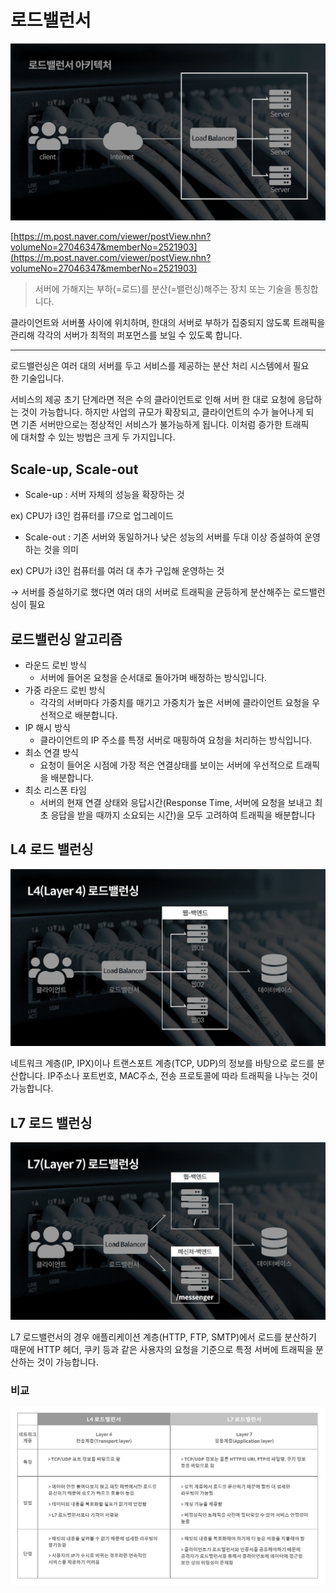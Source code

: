 # 로드밸런서

![Untitled](image/load.png)

[https://m.post.naver.com/viewer/postView.nhn?volumeNo=27046347&memberNo=2521903](https://m.post.naver.com/viewer/postView.nhn?volumeNo=27046347&memberNo=2521903)

> 서버에 가해지는 부하(=로드)를 분산(=밸런싱)해주는 장치 또는 기술을 통칭합니다.

클라이언트와 서버풀 사이에 위치하며, 한대의 서버로 부하가 집중되지 않도록 트래픽을 관리해 각각의 서버가 최적의 퍼포먼스를 보일 수 있도록 합니다.

---

로드밸런싱은 여러 대의 서버를 두고 서비스를 제공하는 분산 처리 시스템에서 필요한 기술입니다.

서비스의 제공 초기 단계라면 적은 수의 클라이언트로 인해 서버 한 대로 요청에 응답하는 것이 가능합니다. 하지만 사업의 규모가 확장되고, 클라이언트의 수가 늘어나게 되면 기존 서버만으로는 정상적인 서비스가 불가능하게 됩니다. 이처럼 증가한 트래픽에 대처할 수 있는 방법은 크게 두 가지입니다.

## Scale-up, Scale-out

- Scale-up : 서버 자체의 성능을 확장하는 것

ex) CPU가 i3인 컴퓨터를 i7으로 업그레이드

- Scale-out : 기존 서버와 동일하거나 낮은 성능의 서버를 두대 이상 증설하여 운영하는 것을 의미

ex) CPU가 i3인 컴퓨터를 여러 대 추가 구입해 운영하는 것

→ 서버를 증설하기로 했다면 여러 대의 서버로 트래픽을 균등하게 분산해주는 로드밸런싱이 필요

## 로드밸런싱 알고리즘

- 라운드 로빈 방식
    - 서버에 들어온 요청을 순서대로 돌아가며 배정하는 방식입니다.
- 가중 라운드 로빈 방식
    - 각각의 서버마다 가중치를 매기고 가중치가 높은 서버에 클라이언트 요청을 우선적으로 배분합니다.
- IP 해시 방식
    - 클라이언트의 IP 주소를 특정 서버로 매핑하여 요청을 처리하는 방식입니다.
- 최소 연결 방식
    - 요청이 들어온 시점에 가장 적은 연결상태를 보이는 서버에 우선적으로 트래픽을 배분합니다.
- 최소 리스폰 타임
    - 서버의 현재 연결 상태와 응답시간(Response Time, 서버에 요청을 보내고 최초 응답을 받을 때까지 소요되는 시간)을 모두 고려하여 트래픽을 배분합니다

## L4 로드 밸런싱

![Untitled](image/load1.png)

네트워크 계층(IP, IPX)이나 트랜스포트 계층(TCP, UDP)의 정보를 바탕으로 로드를 분산합니다. IP주소나 포트번호, MAC주소, 전송 프로토콜에 따라 트래픽을 나누는 것이 가능합니다.

## L7 로드 밸런싱

![Untitled](image/load2.png)

L7 로드밸런서의 경우 애플리케이션 계층(HTTP, FTP, SMTP)에서 로드를 분산하기 때문에 HTTP 헤더, 쿠키 등과 같은 사용자의 요청을 기준으로 특정 서버에 트래픽을 분산하는 것이 가능합니다.

### 비교

![Untitled](image/load3.png)

